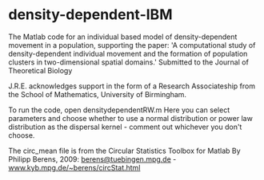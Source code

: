 # density-dependent-IBM
The Matlab code for an individual based model of density-dependent movement in a population, supporting the paper:
'A computational study of density-dependent individual movement and the formation of population clusters in two-dimensional spatial domains.' Submitted to the Journal of Theoretical Biology

J.R.E. acknowledges support in the form of a Research Associateship from the School of Mathematics, University of Birmingham.

To run the code, open densitydependentRW.m
Here you can select parameters and choose whether to use a normal distribution or power law distribution as the dispersal kernel - comment out whichever you don't choose.


The circ_mean file is from the Circular Statistics Toolbox for Matlab By Philipp Berens, 2009: berens@tuebingen.mpg.de - www.kyb.mpg.de/~berens/circStat.html

